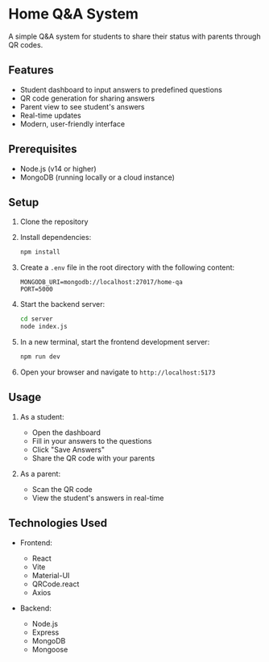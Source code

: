 # Home Q&A System

A simple Q&A system for students to share their status with parents through QR codes.

## Features

- Student dashboard to input answers to predefined questions
- QR code generation for sharing answers
- Parent view to see student's answers
- Real-time updates
- Modern, user-friendly interface

## Prerequisites

- Node.js (v14 or higher)
- MongoDB (running locally or a cloud instance)

## Setup

1. Clone the repository
2. Install dependencies:
   ```bash
   npm install
   ```

3. Create a `.env` file in the root directory with the following content:
   ```
   MONGODB_URI=mongodb://localhost:27017/home-qa
   PORT=5000
   ```

4. Start the backend server:
   ```bash
   cd server
   node index.js
   ```

5. In a new terminal, start the frontend development server:
   ```bash
   npm run dev
   ```

6. Open your browser and navigate to `http://localhost:5173`

## Usage

1. As a student:
   - Open the dashboard
   - Fill in your answers to the questions
   - Click "Save Answers"
   - Share the QR code with your parents

2. As a parent:
   - Scan the QR code
   - View the student's answers in real-time

## Technologies Used

- Frontend:
  - React
  - Vite
  - Material-UI
  - QRCode.react
  - Axios

- Backend:
  - Node.js
  - Express
  - MongoDB
  - Mongoose

